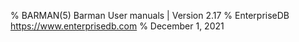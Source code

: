 % BARMAN(5) Barman User manuals | Version 2.17
% EnterpriseDB <https://www.enterprisedb.com>
% December 1, 2021
